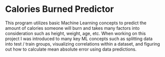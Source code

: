 # Calories Burned Predictor
This program utilizes basic Machine Learning concepts to predict the amount of calories someone will burn and takes many factors into consideration such as height, weight, age, etc. When working on this project I was introduced to many key ML concepts such as splitting data into test / train groups, visualizing correlations within a dataset, and figuring out how to calculate mean absolute error using data predictions.

